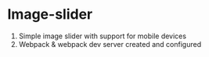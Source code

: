 # Image-slider

1. Simple image slider with support for mobile devices
2. Webpack & webpack dev server created and configured
